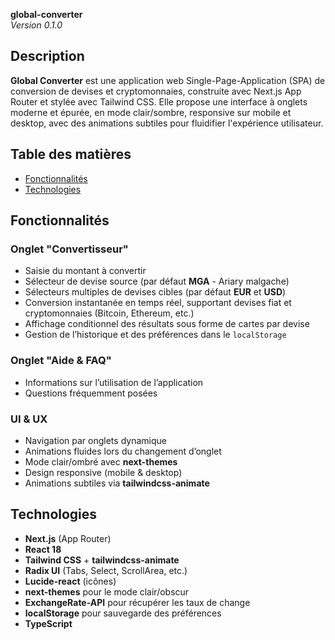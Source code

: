 **global-converter**\
_Version 0.1.0_

## Description

**Global Converter** est une application web Single-Page-Application (SPA) de conversion de devises et cryptomonnaies, construite avec Next.js App Router et stylée avec Tailwind CSS. Elle propose une interface à onglets moderne et épurée, en mode clair/sombre, responsive sur mobile et desktop, avec des animations subtiles pour fluidifier l'expérience utilisateur.

## Table des matières

- [Fonctionnalités](#fonctionnalités)
- [Technologies](#technologies)
<!-- - [Contribuer](#contribuer) -->

## Fonctionnalités

### Onglet "Convertisseur"

- Saisie du montant à convertir
- Sélecteur de devise source (par défaut **MGA** - Ariary malgache)
- Sélecteurs multiples de devises cibles (par défaut **EUR** et **USD**)
- Conversion instantanée en temps réel, supportant devises fiat et cryptomonnaies (Bitcoin, Ethereum, etc.)
- Affichage conditionnel des résultats sous forme de cartes par devise
- Gestion de l’historique et des préférences dans le `localStorage`

### Onglet "Aide & FAQ"

- Informations sur l’utilisation de l’application
- Questions fréquemment posées

### UI & UX

- Navigation par onglets dynamique
- Animations fluides lors du changement d’onglet
- Mode clair/ombré avec **next-themes**
- Design responsive (mobile & desktop)
- Animations subtiles via **tailwindcss-animate**

## Technologies

- **Next.js** (App Router)
- **React 18**
- **Tailwind CSS** + **tailwindcss-animate**
- **Radix UI** (Tabs, Select, ScrollArea, etc.)
- **Lucide-react** (icônes)
- **next-themes** pour le mode clair/obscur
- **ExchangeRate-API** pour récupérer les taux de change
- **localStorage** pour sauvegarde des préférences
- **TypeScript**

<!-- ## Contribuer

Les contributions sont les bienvenues !

1. Forkez le projet
2. Créez une branche (`git checkout -b feature/ma-feature`)
3. Commitez vos changements (`git commit -m "feat: ma feature"`)
4. Pushez la branche (`git push origin feature/ma-feature`)
5. Ouvrez une Pull Request -->
